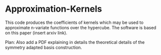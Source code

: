 # Approximation-Kernels

This code produces the coefficients of kernels which may be used to approximate n-variate functions over the hypercube. 
The software is based on this paper (insert arxiv link).

Plan: Also add a PDF explaining in details the theoretical details of the symmetry adapted basis construction.
